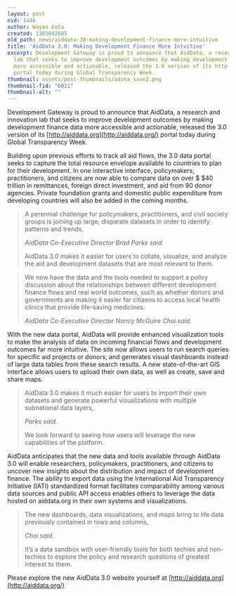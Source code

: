 ```yaml
---
layout: post
nid: 1446
author: Wayan Vota
created: 1383042605
old_path: news/aiddata-30-making-development-finance-more-intuitive
title: 'AidData 3.0: Making Development Finance More Intuitive'
excerpt: Development Gateway is proud to announce that AidData, a research and innovation
  lab that seeks to improve development outcomes by making development finance data
  more accessible and actionable, released the 3.0 version of its http://aiddata.org
  portal today during Global Transparency Week.
thumbnail: assets/post-thumbnails/adata_save2.png
thumbnail-fid: "6011"
thumbnail-alt: ""
---
```


Development Gateway is proud to announce that AidData, a research and innovation lab that seeks to improve development outcomes by making development finance data more accessible and actionable, released the 3.0 version of its [http://aiddata.org](http://aiddata.org/) portal today during Global Transparency Week.

Building upon previous efforts to track all aid flows, the 3.0 data portal seeks to capture the total resource envelope available to countries to plan for their development. In one interactive interface, policymakers, practitioners, and citizens are now able to compare data on over $ $40 trillion in remittances, foreign direct investment, and aid from 90 donor agencies. Private foundation grants and domestic public expenditure from developing countries will also be added in the coming months.

> A perennial challenge for policymakers, practitioners, and civil society groups is joining up large, disparate datasets in order to identify patterns and trends,
>
> <cite>AidData Co-Executive Director Brad Parks said.</cite>
>
> AidData 3.0 makes it easier for users to collate, visualize, and analyze the aid and development datasets that are most relevant to them.

> We now have the data and the tools needed to support a policy discussion about the relationships between different development finance flows and real world outcomes, such as whether donors and governments are making it easier for citizens to access local health clinics that provide life-saving medicines.
>
> <cite>AidData Co-Executive Director Nancy McGuire Choi said.</cite>

With the new data portal, AidData will provide enhanced visualization tools to make the analysis of data on incoming financial flows and development outcomes far more intuitive. The site now allows users to run search queries for specific aid projects or donors, and generates visual dashboards instead of large data tables from these search results. A new state-of-the-art GIS interface allows users to upload their own data, as well as create, save and share maps.

> AidData 3.0 makes it much easier for users to import their own datasets and generate powerful visualizations with multiple subnational data layers,
>
> <cite>Parks said.</cite>
>
> We look forward to seeing how users will leverage the new capabilities of the platform.

AidData anticipates that the new data and tools available through AidData 3.0 will enable researchers, policymakers, practitioners, and citizens to uncover new insights about the distribution and impact of development finance. The ability to export data using the International Aid Transparency Initiative (IATI) standardized format facilitates comparability among various data sources and public API access enables others to leverage the data hosted on aiddata.org in their own systems and visualizations.

> The new dashboards, data visualizations, and maps bring to life data previously contained in rows and columns,
>
> <cite>Choi said.</cite>
>
> It’s a data sandbox with user-friendly tools for both techies and non-techies to explore the policy and research questions of greatest interest to them.

Please explore the new AidData 3.0 website yourself at [http://aiddata.org](http://aiddata.org/)

